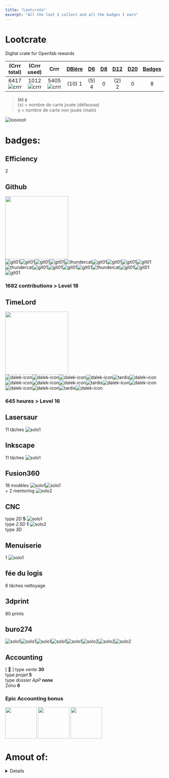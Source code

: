 ```yaml
---
title: "Lootcrate"
excerpt: "All the loot I collect and all the badges I earn"
---
```



[git01]: https://user-images.githubusercontent.com/12049360/29084849-a55c597c-7c6d-11e7-8b70-5bae811ca5c1.png
[thundercat]: https://user-images.githubusercontent.com/12049360/29084854-a7805d84-7c6d-11e7-92ce-83178d8c2e7a.gif
[dalek-icon]: https://user-images.githubusercontent.com/12049360/29084857-a9bc259c-7c6d-11e7-9b84-05fe2fb8e8db.jpg
[tardis]: https://user-images.githubusercontent.com/12049360/29084870-ab320324-7c6d-11e7-9942-78547f363787.jpg
[crrr]: https://user-images.githubusercontent.com/12049360/29777251-a3224790-8c0b-11e7-8751-848ac94bf6bf.png
[solo1]: https://user-images.githubusercontent.com/12049360/50540833-55dd9e80-0b99-11e9-9a3d-534cff2a971d.PNG
[solo2]: https://user-images.githubusercontent.com/12049360/50540834-570ecb80-0b99-11e9-9ebe-57cee8f6df6f.PNG
[solo3]: https://user-images.githubusercontent.com/12049360/50540837-58d88f00-0b99-11e9-9b9d-8e44ca591bcb.PNG

<note et commentaire>
<Use \ for avoiding auto syntaxe on markdown for + or other symboles>
<a name="headers"/>

# Lootcrate
Digital crate for Openfab rewards  

|(Crrr total)	|(Crrr used)	|    Crrr    	|[DBière](#dbière)	|[D6](#d6)		| [D8](#d8) | [D12](#d12) | [D20](#20) | [Badges](#badges)  |
|:-----------:|:----------:|:-----------:|:---:	|:---:|:---:|:---:|:---:|:---:|
|6417	![crrr]	|1012	![crrr]|5405	![crrr]	| (10) 1			|	(5) 4		|  0   |  (2) 2   |  0 | 8  |

>**(x) y**  
>(x) = nombre de carte jouée (défausse)  
>  y = nombre de carte non jouée (main)

![looooot](https://user-images.githubusercontent.com/12049360/28260660-653336a6-6adc-11e7-85ea-5d7926b4796b.jpg)

# badges:
## Efficiency
2
## Github
<img src="https://user-images.githubusercontent.com/12049360/29082385-9d9fe38c-7c65-11e7-9aa7-dfede0df31fc.png" width="200"></img>    
![git01]![git01]![git01]![git01]![thundercat]![git01]![git01]![git01]![git01]![thundercat]![git01]![git01]![git01]![git01]![thundercat]![git01]![git01]![git01]
### 1682 contributions > Level 18    

## TimeLord
<img src="https://user-images.githubusercontent.com/12049360/29082390-9dc5c9c6-7c65-11e7-9982-a0cb464c0b73.png" width="200"></img>     
![dalek-icon]![dalek-icon]![dalek-icon]![dalek-icon]![tardis]![dalek-icon]![dalek-icon]![dalek-icon]![dalek-icon]![tardis]![dalek-icon]![dalek-icon]![dalek-icon]![dalek-icon]![tardis]![dalek-icon]
### 645 heures > Level 16

## Lasersaur 
11 tâches ![solo1]
## Inkscape 
11 tâches ![solo1]
## Fusion360 
18 modèles ![solo1]![solo1]  
\+ 2 mentoring ![solo2]
## CNC
type *2D* **5** ![solo1]  
type *2.5D* **1** ![solo2]  
type *3D*   
## Menuiserie
1 ![solo1]    
## fée du logis
6 tâches nettoyage
## 3dprint 
80 prints
## buro274
![solo1]![solo1]![solo1]![solo1]![solo1]![solo2]![solo2]![solo2]

## Accounting
 [ :scroll: ]
type *vente* **30**  
type *projet* **5**  
type *dossier ApP* **none**   
Zoho **6**  

### Epic Accounting bonus
<img src="https://user-images.githubusercontent.com/12049360/50728560-1af4e100-112c-11e9-9cae-1cdbe0ee21b2.png" width="100"></img> <img src="https://user-images.githubusercontent.com/12049360/50728560-1af4e100-112c-11e9-9cae-1cdbe0ee21b2.png" width="100"></img> <img src="https://user-images.githubusercontent.com/12049360/50728560-1af4e100-112c-11e9-9cae-1cdbe0ee21b2.png" width="100"></img> 


# Amout of:

<details>
  <summary>amount of dés</summary>

## carte valeurs
### Dé 6 : 4
### Dé 12 : 2

Next Lancédédé: **date**


## Détails cartes valeurs
### DBière
**count:** 0  
[#16](https://github.com/openfab-lab/openfab/issues/16), [#37](https://github.com/openfab-lab/openfab/issues/37), [#38](https://github.com/openfab-lab/openfab/issues/38), [#48](https://github.com/openfab-lab/openfab/issues/48), [#49](https://github.com/openfab-lab/openfab/issues/49)
### D6
- chercher 1 bac de maes au Delhaize [#66](https://github.com/openfab-lab/openfab/issues/66)
- Nettoyage buro aspi [#81](https://github.com/openfab-lab/openfab/issues/81)
- Nettoyage buro eau [#81](https://github.com/openfab-lab/openfab/issues/81)
- Poubelles [#81](https://github.com/openfab-lab/openfab/issues/81)
### D8
### D12
- chercher 1 bac de maes au colruyt [#76](https://github.com/openfab-lab/openfab/issues/76)
- Nettoyage buro toilette [#81](https://github.com/openfab-lab/openfab/issues/81)

<a name="20"/>

### D20


</details>

